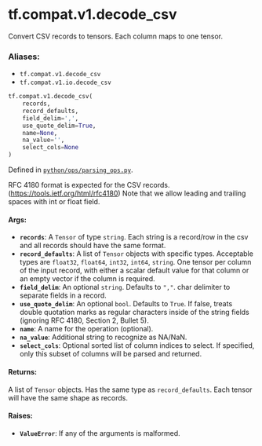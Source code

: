 <div itemscope itemtype="http://developers.google.com/ReferenceObject">
<meta itemprop="name" content="tf.compat.v1.decode_csv" />
<meta itemprop="path" content="Stable" />
</div>

# tf.compat.v1.decode_csv

Convert CSV records to tensors. Each column maps to one tensor.

### Aliases:

* `tf.compat.v1.decode_csv`
* `tf.compat.v1.io.decode_csv`

``` python
tf.compat.v1.decode_csv(
    records,
    record_defaults,
    field_delim=',',
    use_quote_delim=True,
    name=None,
    na_value='',
    select_cols=None
)
```



Defined in [`python/ops/parsing_ops.py`](/code/stable/tensorflow/python/ops/parsing_ops.py).

<!-- Placeholder for "Used in" -->

RFC 4180 format is expected for the CSV records.
(https://tools.ietf.org/html/rfc4180)
Note that we allow leading and trailing spaces with int or float field.

#### Args:


* <b>`records`</b>: A `Tensor` of type `string`.
  Each string is a record/row in the csv and all records should have
  the same format.
* <b>`record_defaults`</b>: A list of `Tensor` objects with specific types.
  Acceptable types are `float32`, `float64`, `int32`, `int64`, `string`.
  One tensor per column of the input record, with either a
  scalar default value for that column or an empty vector if the column is
  required.
* <b>`field_delim`</b>: An optional `string`. Defaults to `","`.
  char delimiter to separate fields in a record.
* <b>`use_quote_delim`</b>: An optional `bool`. Defaults to `True`.
  If false, treats double quotation marks as regular
  characters inside of the string fields (ignoring RFC 4180, Section 2,
  Bullet 5).
* <b>`name`</b>: A name for the operation (optional).
* <b>`na_value`</b>: Additional string to recognize as NA/NaN.
* <b>`select_cols`</b>: Optional sorted list of column indices to select. If specified,
  only this subset of columns will be parsed and returned.


#### Returns:

A list of `Tensor` objects. Has the same type as `record_defaults`.
Each tensor will have the same shape as records.



#### Raises:


* <b>`ValueError`</b>: If any of the arguments is malformed.